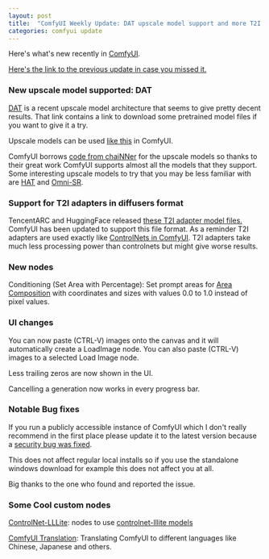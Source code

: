 ```yaml
---
layout: post
title:  "ComfyUI Weekly Update: DAT upscale model support and more T2I adapters."
categories: comfyui update
---
```


Here's what's new recently in [ComfyUI](https://github.com/comfyanonymous/ComfyUI).

[Here's the link to the previous update in case you missed it.](/ComfyUI_Blog/comfyui/update/2023/09/02/Weekly-update.html)

### New upscale model supported: DAT

[DAT](https://github.com/zhengchen1999/DAT) is a recent upscale model architecture that seems to give pretty decent results. That link contains a link to download some pretrained model files if you want to give it a try.

Upscale models can be used [like this](https://comfyanonymous.github.io/ComfyUI_examples/upscale_models/) in ComfyUI.

ComfyUI borrows [code from chaiNNer](https://github.com/chaiNNer-org/chaiNNer/tree/main/backend/src/nodes/impl/pytorch/architecture) for the upscale models so thanks to their great work ComfyUI supports almost all the models that they support. Some interesting upscale models to try that you may be less familiar with are [HAT](https://github.com/XPixelGroup/HAT#how-to-test) and [Omni-SR](https://github.com/Francis0625/Omni-SR#preparation).


### Support for T2I adapters in diffusers format

TencentARC and HuggingFace released [these T2I adapter model files.](https://huggingface.co/collections/TencentARC/t2i-adapter-sdxl-64fac9cbf393f30370eeb02f) ComfyUI has been updated to support this file format. As a reminder T2I adapters are used exactly like [ControlNets in ComfyUI](https://comfyanonymous.github.io/ComfyUI_examples/controlnet/). T2I adapters take much less processing power than controlnets but might give worse results.

### New nodes

Conditioning (Set Area with Percentage): Set prompt areas for [Area Composition](https://comfyanonymous.github.io/ComfyUI_examples/area_composition/) with coordinates and sizes with values 0.0 to 1.0 instead of pixel values.

### UI changes

You can now paste (CTRL-V) images onto the canvas and it will automatically create a LoadImage node. You can also paste (CTRL-V) images to a selected Load Image node.

Less trailing zeros are now shown in the UI.

Cancelling a generation now works in every progress bar.

### Notable Bug fixes

If you run a publicly accessible instance of ComfyUI which I don't really recommend in the first place please update it to the latest version because a [security bug was fixed](https://github.com/comfyanonymous/ComfyUI/commit/d6d1a8998fa60da9265ea3e9db35d80441cac6fd). 

This does not affect regular local installs so if you use the standalone windows download for example this does not affect you at all.


Big thanks to the one who found and reported the issue.


### Some Cool custom nodes

[ControlNet-LLLite](https://github.com/kohya-ss/ControlNet-LLLite-ComfyUI): nodes to use [controlnet-lllite models](https://huggingface.co/kohya-ss/controlnet-lllite/tree/main)

[ComfyUI Translation](https://github.com/AIGODLIKE/AIGODLIKE-ComfyUI-Translation): Translating ComfyUI to different languages like Chinese, Japanese and others.

